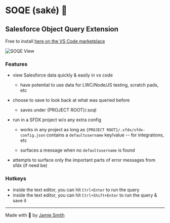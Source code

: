 # SOQE (saké) 🦄

## Salesforce Object Query Extension

Free to install [here on the VS Code marketplace](https://marketplace.visualstudio.com/items?itemName=jamiesmiths.soqe)

![SOQE View](https://i.imgur.com/EIq4lD2.png)

### Features

- view Salesforce data quickly & easily in vs code
  - have potential to use data for LWC/Node/JS testing, scratch pads, etc

- choose to save to look back at what was queried before
  - saves under {PROJECT ROOT}/.soql

- run in a SFDX project w/o any extra config

  - works in any project as long as `{PROJECT ROOT}/.sfdx/sfdx-config.json` contains a `defaultusername` key/value -- for integrations, etc

  - surfaces a message when no `defaultusername` is found

- attempts to surface only the important parts of error messages from sfdx (if need be)

### Hotkeys

- inside the text editor, you can hit `Ctrl+Enter` to run the query
- inside the text editor, you can hit `Ctrl+Shift+Enter` to run the query & save it

---

Made with 💙 by [Jamie Smith](https://jsmith.dev)
